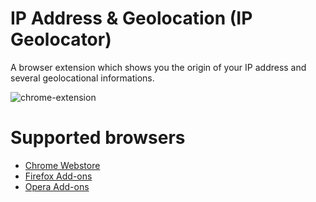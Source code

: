 IP Address & Geolocation (IP Geolocator)
==============================

A browser extension which shows you the origin of your IP address and several geolocational informations.

![chrome-extension](https://aykutcevik.com/blog/media/chrome-extension-screenshot.png)

Supported browsers
==============================
* [Chrome Webstore](https://chrome.google.com/webstore/detail/ip-geolocator/lfncinhjhjgebfnnblppmbmkgjgifhdf)
* [Firefox Add-ons](https://addons.mozilla.org/de/firefox/addon/ip-geolocator/)
* [Opera Add-ons](https://addons.opera.com/de/extensions/details/ip-address-geolocation/)
